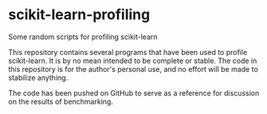 scikit-learn-profiling
======================

Some random scripts for profiling scikit-learn

This repository contains several programs that have been used to profile scikit-learn. 
It is by no mean intended to be complete or stable. The code in this repository is for
the author's personal use, and no effort will be made to stabilize anything. 

The code has been pushed on GitHub to serve as a reference for discussion on the results
of benchmarking.
